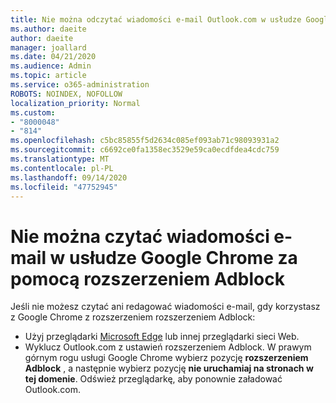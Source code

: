 ```yaml
---
title: Nie można odczytać wiadomości e-mail Outlook.com w usłudze Google Chrome za pomocą rozszerzeniem Adblock
ms.author: daeite
author: daeite
manager: joallard
ms.date: 04/21/2020
ms.audience: Admin
ms.topic: article
ms.service: o365-administration
ROBOTS: NOINDEX, NOFOLLOW
localization_priority: Normal
ms.custom:
- "8000048"
- "814"
ms.openlocfilehash: c5bc85855f5d2634c085ef093ab71c98093931a2
ms.sourcegitcommit: c6692ce0fa1358ec3529e59ca0ecdfdea4cdc759
ms.translationtype: MT
ms.contentlocale: pl-PL
ms.lasthandoff: 09/14/2020
ms.locfileid: "47752945"
---
```

# <a name="cant-read-email-in-google-chrome-with-adblock"></a>Nie można czytać wiadomości e-mail w usłudze Google Chrome za pomocą rozszerzeniem Adblock

Jeśli nie możesz czytać ani redagować wiadomości e-mail, gdy korzystasz z Google Chrome z rozszerzeniem rozszerzeniem Adblock:

- Użyj przeglądarki [Microsoft Edge](https://go.microsoft.com/fwlink/p/?linkid=2001503&amp;clcid=0x409) lub innej przeglądarki sieci Web.
- Wyklucz Outlook.com z ustawień rozszerzeniem Adblock. W prawym górnym rogu usługi Google Chrome wybierz pozycję **rozszerzeniem Adblock** , a następnie wybierz pozycję **nie uruchamiaj na stronach w tej domenie**. Odśwież przeglądarkę, aby ponownie załadować Outlook.com.